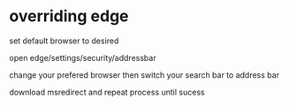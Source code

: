 # overriding edge

set default browser to desired

open edge/settings/security/addressbar

change your prefered browser then switch your search bar to address bar

download msredirect and repeat process until sucess
